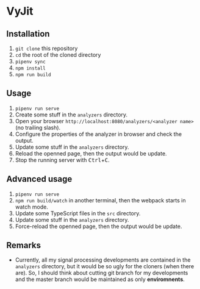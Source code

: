 # VyJit

## Installation
1. `git clone` this repository
1. `cd` the root of the cloned directory
1. `pipenv sync`
1. `npm install`
1. `npm run build`

## Usage
1. `pipenv run serve`
1. Create some stuff in the `analyzers` directory.
1. Open your browser `http://localhost:8080/analyzers/<analyzer name>` (no trailing slash).
1. Configure the properties of the analyzer in browser and check the output.
1. Update some stuff in the `analyzers` directory.
1. Reload the openned page, then the output would be update.
1. Stop the running server with <kbd>Ctrl</kbd>+<kbd>C</kbd>.

## Advanced usage
1. `pipenv run serve`
1. `npm run build/watch` in another terminal, then the webpack starts in watch mode.
1. Update some TypeScript files in the `src` directory.
1. Update some stuff in the `analyzers` directory.
1. Force-reload the openned page, then the output would be update.


## Remarks
- Currently, all my signal processing developments are contained in the `analyzers` directory, but it would be so ugly for the cloners (when there are). So, I should think about cutting git branch for my developments and the master branch would be maintained as only **enviromnents**.
